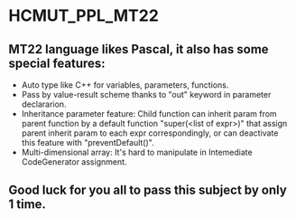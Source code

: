 # HCMUT_PPL_MT22

## MT22 language likes Pascal, it also has some special features: 
- Auto type like C++ for variables, parameters, functions.
- Pass by value-result scheme thanks to "out" keyword in parameter declararion.
- Inheritance parameter feature: Child function can inherit param from parent function by a default function "super(\<list of expr\>)" that assign parent inherit param to each expr correspondingly, or can deactivate this feature with "preventDefault()".
- Multi-dimensional array: It's hard to manipulate in Intemediate CodeGenerator assignment.
## Good luck for you all to pass this subject by only 1 time.
